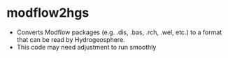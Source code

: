 # modflow2hgs
- Converts Modflow packages (e.g. .dis, .bas, .rch, .wel, etc.) to a format that can be read by Hydrogeosphere. 
- This code may need adjustment to run smoothly 

